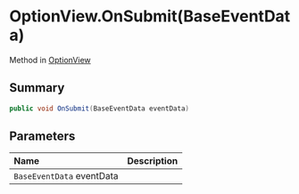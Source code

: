 # OptionView.OnSubmit(BaseEventData)

Method in [OptionView](api/csharp/yarn.unity.optionview.md)

## Summary



```csharp
public void OnSubmit(BaseEventData eventData)
```

## Parameters

|Name|Description|
|:---|:---|
|`BaseEventData` eventData||

